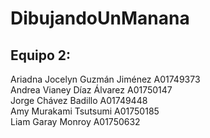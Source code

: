 # DibujandoUnManana
## Equipo 2: 
Ariadna Jocelyn Guzmán Jiménez A01749373 <br />
Andrea Vianey Díaz Álvarez A01750147 <br />
Jorge Chávez Badillo A01749448 <br />
Amy Murakami Tsutsumi A01750185 <br />
Liam Garay Monroy A01750632
